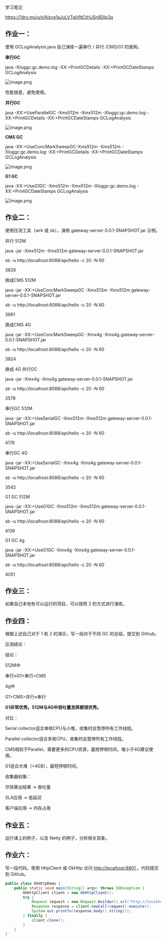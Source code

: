 学习笔记

https://1drv.ms/u/s!Alzce1aJuLVTgjVNCtHJSn8DIp3q

## 作业一：

使用 GCLogAnalysis.java 自己演练一遍串行 / 并行 /CMS/G1 的案例。

**串行GC**

java -Xloggc:gc.demo.log -XX:+PrintGCDetails -XX:+PrintGCDateStamps GCLogAnalysis

![image.png](https://cdn.nlark.com/yuque/0/2020/png/733521/1603894228067-96dfe231-3907-4327-bfb5-694c7aaf10a0.png?x-oss-process=image%2Fresize%2Cw_1764)

性能很差，避免使用。

**并行GC**

java -XX:+UseParallelGC -Xms512m -Xmx512m -Xloggc:gc.demo.log -XX:+PrintGCDetails -XX:+PrintGCDateStamps GCLogAnalysis

![image.png](https://cdn.nlark.com/yuque/0/2020/png/733521/1603894260565-d9a5357a-8eb0-4786-908a-8b8f4f7d60e3.png?x-oss-process=image%2Fresize%2Cw_1764)

**CMS GC**

java -XX:+UseConcMarkSweepGC-Xms512m -Xmx512m -Xloggc:gc.demo.log -XX:+PrintGCDetails -XX:+PrintGCDateStamps GCLogAnalysis

![image.png](https://cdn.nlark.com/yuque/0/2020/png/733521/1603894280707-69fcab4d-643c-49bd-8762-15179554d747.png?x-oss-process=image%2Fresize%2Cw_1764)

**G1 GC**

java -XX:+UseG1GC -Xms512m -Xmx512m -Xloggc:gc.demo.log -XX:+PrintGCDateStamps GCLogAnalysis

![image.png](https://cdn.nlark.com/yuque/0/2020/png/733521/1603894300907-e8bebbb5-7557-4dfb-9548-ab88c1785089.png?x-oss-process=image%2Fresize%2Cw_1764)



## 作业二：

使用压测工具（wrk 或 sb），演练 gateway-server-0.0.1-SNAPSHOT.jar 示例。

并行 512M

java -jar -Xmx512m -Xms512m gateway-server-0.0.1-SNAPSHOT.jar

sb -u http://localhost:8088/api/hello -c 20 -N 60

3828



换成CMS 512M

java -jar -XX:+UseConcMarkSweepGC -Xmx512m -Xms512m gateway-server-0.0.1-SNAPSHOT.jar

sb -u http://localhost:8088/api/hello -c 20 -N 60

3661



换成CMS 4G

java -jar -XX:+UseConcMarkSweepGC -Xmx4g -Xms4g gateway-server-0.0.1-SNAPSHOT.jar

sb -u http://localhost:8088/api/hello -c 20 -N 60

3824



换成 4G 并行GC

java -jar -Xmx4g -Xms4g gateway-server-0.0.1-SNAPSHOT.jar

sb -u http://localhost:8088/api/hello -c 20 -N 60

3578



串行GC 512M

java -jar -XX:+UseSerialGC -Xmx512m -Xms512m gateway-server-0.0.1-SNAPSHOT.jar

sb -u http://localhost:8088/api/hello -c 20 -N 60

4176



串行GC 4G

java -jar -XX:+UseSerialGC -Xmx4g -Xms4g gateway-server-0.0.1-SNAPSHOT.jar

sb -u http://localhost:8088/api/hello -c 20 -N 60

3542



G1 GC 512M

java -jar -XX:+UseG1GC -Xmx512m -Xms512m gateway-server-0.0.1-SNAPSHOT.jar

sb -u http://localhost:8088/api/hello -c 20 -N 60

4139



G1 GC 4g

java -jar -XX:+UseG1GC -Xmx4g -Xms4g gateway-server-0.0.1-SNAPSHOT.jar

sb -u http://localhost:8088/api/hello -c 20 -N 60



4051

## 作业三：

如果自己本地有可以运行的项目，可以按照 2 的方式进行演练。



## 作业四：

根据上述自己对于 1 和 2 的演示，写一段对于不同 GC 的总结，提交到 Github。



压测结论：

结论：

512M中

串行≈G1>串行>CMS

4g中

G1>CMS>并行≈串行

**G1非常优秀。512M与4G中吞吐量发挥都很优秀。**



对比：

Serial collector适合单核CPU与小堆，收集时会暂停所有工作线程。

Parallel collector适合多核CPU，收集时会暂停所有工作线程。

CMS相较于Parallel，需要更多的CPU资源，最短停顿时间，堆小于4G建议使用。

G1适合大堆（>4GB），最短停顿时间。



收集器权衡：

尽快算出结果 -> 吞吐量

SLA应用 -> 低延迟

客户端应用 -> 内存占用



## 作业五：

运行课上的例子，以及 Netty 的例子，分析相关现象。



## 作业六：

写一段代码，使用 HttpClient 或 OkHttp 访问 [http://localhost:8801 ](http://localhost:8801/)，代码提交到 Github。

```java
public class OkHttpDemo {
    public static void main(String[] args) throws IOException {
        OkHttpClient client = new OkHttpClient();
        try {
            Request request = new Request.Builder().url("http://localhost:8801").build();
            Response response = client.newCall(request).execute();
            System.out.println(response.body().string());
        } finally {
            client.clone();
        }
    }
}
```